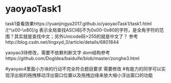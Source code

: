 # yaoyaoTask1
task1查看效果https://yuanjingya2017.github.io/yaoyaoTask1/task1.html
/[^\x00-\x80]/g 表示全局查找ASCII码不为0x00-0x80的字符，是全角字符的范围？其实就是查找中文；另外Unicode码>255的就是中文了？
参考http://blog.csdn.net/lingxyd_0/article/details/6801844


yaoyao3待修改，需要不依赖判断文字
dom结构参考https://github.com/DogIdea/baiduife/blob/master/zonghe3.html



#yaoyao4里面小方块的行动不完全符合题目要求 需要修改
#有能力的同学可以实现浮出层的拖拽移动浮出窗口位置以及拖拽边缘来放大缩小浮出窗口的功能
